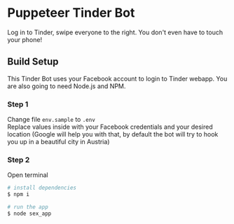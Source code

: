 # Puppeteer Tinder Bot
Log in to Tinder, swipe everyone to the right. You don't even have to touch your phone!

## Build Setup
This Tinder Bot uses your Facebook account to login to Tinder webapp. You are also going to need Node.js and NPM.
  
### Step 1
Change file `env.sample` to `.env`  
Replace values inside with your Facebook credentials and your desired location (Google will help you with that, by default the bot will try to hook you up in a beautiful city in Austria)

### Step 2
Open terminal  

``` bash
# install dependencies
$ npm i

# run the app
$ node sex_app
```
